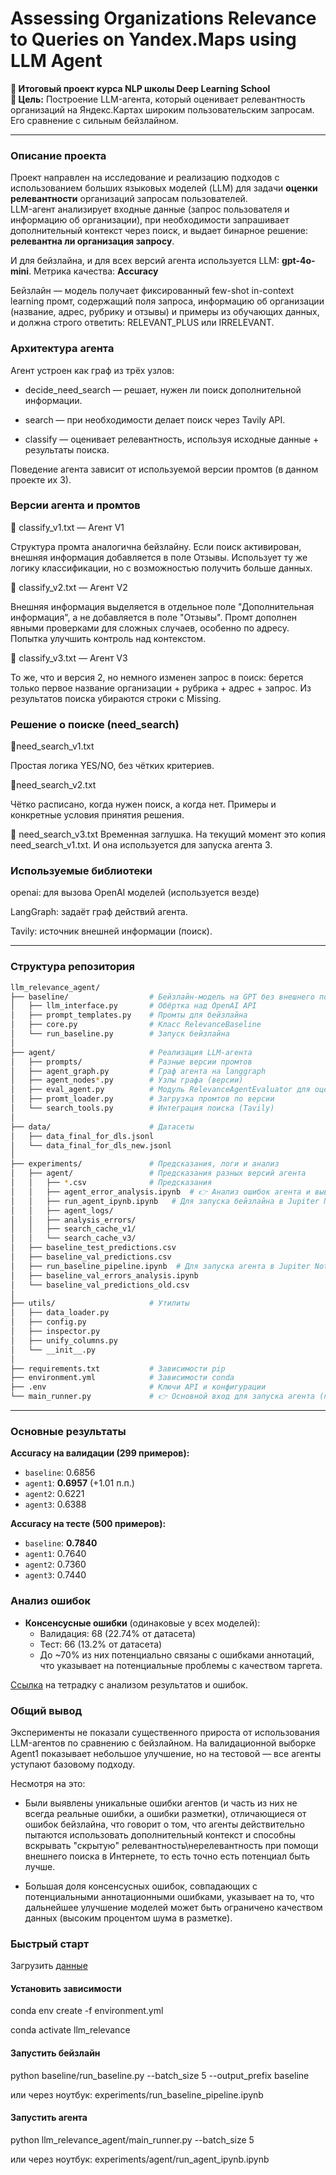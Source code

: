 # Assessing Organizations Relevance to Queries on Yandex.Maps using LLM Agent

**📍 Итоговый проект курса NLP школы Deep Learning School**  
**🎯 Цель:** Построение LLM-агента, который оценивает релевантность организаций на Яндекс.Картах широким пользовательским запросам. Его сравнение с сильным бейзлайном.

---

### Описание проекта

Проект направлен на исследование и реализацию подходов с использованием больших языковых моделей (LLM) для задачи **оценки релевантности** организаций запросам пользователей.  
LLM-агент анализирует входные данные (запрос пользователя и информацию об организации), при необходимости запрашивает дополнительный контекст через поиск, и выдает бинарное решение: **релевантна ли организация запросу**. 

И для бейзлайна, и для всех версий агента используется LLM: **gpt-4o-mini**. Метрика качества: **Accuracy**

Бейзлайн — модель получает фиксированный few-shot in-context learning промт, содержащий поля запроса, информацию об организации (название, адрес, рубрику и отзывы) и примеры из обучающих данных, и должна строго ответить: RELEVANT_PLUS или IRRELEVANT.

### Архитектура агента

Агент устроен как граф из трёх узлов:

* decide_need_search — решает, нужен ли поиск дополнительной информации.

* search — при необходимости делает поиск через Tavily API.

* classify — оценивает релевантность, используя исходные данные + результаты поиска.

Поведение агента зависит от используемой версии промтов (в данном проекте их 3).

### Версии агента и промтов

🔸 classify_v1.txt — Агент V1

Структура промта аналогична бейзлайну.
Если поиск активирован, внешняя информация добавляется в поле Отзывы.
Использует ту же логику классификации, но с возможностью получить больше данных.

🔸 classify_v2.txt — Агент V2

Внешняя информация выделяется в отдельное поле "Дополнительная информация", а не добавляется в поле "Отзывы".
Промт дополнен явными проверками для сложных случаев, особенно по адресу. Попытка улучшить контроль над контекстом.

🔸 classify_v3.txt — Агент V3

То же, что и версия 2, но немного изменен запрос в поиск: берется только первое название организации + рубрика + адрес + запрос. Из результатов поиска убираются строки с Missing. 

### Решение о поиске (need_search)

🔸need_search_v1.txt

Простая логика YES/NO, без чётких критериев.

🔸need_search_v2.txt

Чётко расписано, когда нужен поиск, а когда нет. Примеры и конкретные условия принятия решения.

🔸  need_search_v3.txt
Временная заглушка. На текущий момент это копия need_search_v1.txt. И она используется для запуска агента 3.

### Используемые библиотеки
openai: для вызова OpenAI моделей (используется везде)

LangGraph: задаёт граф действий агента.

Tavily: источник внешней информации (поиск).

---
### Структура репозитория

```bash
llm_relevance_agent/
├── baseline/                  # Бейзлайн-модель на GPT без внешнего поиска
│   ├── llm_interface.py       # Обёртка над OpenAI API
│   ├── prompt_templates.py    # Промты для бейзлайна
│   ├── core.py                # Класс RelevanceBaseline
│   └── run_baseline.py        # Запуск бейзлайна 
│
├── agent/                     # Реализация LLM-агента
│   ├── prompts/               # Разные версии промтов
│   ├── agent_graph.py         # Граф агента на langgraph
│   ├── agent_nodes*.py        # Узлы графа (версии)
│   ├── eval_agent.py          # Модуль RelevanceAgentEvaluator для оценки агента
│   ├── promt_loader.py        # Загрузка промтов по версии
│   └── search_tools.py        # Интеграция поиска (Tavily)
│
├── data/                      # Датасеты 
│   ├── data_final_for_dls.jsonl   
│   └── data_final_for_dls_new.jsonl 
│
├── experiments/               # Предсказания, логи и анализ
│   ├── agent/                 # Предсказания разных версий агента
│   │   ├── *.csv              # Предсказания
│   │   ├── agent_error_analysis.ipynb  # 👉 Анализ ошибок агента и выводы проекта 
│   │   ├── run_agent_ipynb.ipynb   # Для запуска бейзлайна в Jupiter Notebook. Сохранены результаты запусков. 
│   │   ├── agent_logs/
│   │   ├── analysis_errors/
│   │   ├── search_cache_v1/
│   │   └── search_cache_v3/
│   ├── baseline_test_predictions.csv
│   ├── baseline_val_predictions.csv
│   ├── run_baseline_pipeline.ipynb  # Для запуска агента в Jupiter Notebook 
│   ├── baseline_val_errors_analysis.ipynb
│   └── baseline_val_predictions_old.csv
│
├── utils/                     # Утилиты
│   ├── data_loader.py
│   ├── config.py
│   ├── inspector.py
│   ├── unify_columns.py
│   └── __init__.py
│
├── requirements.txt           # Зависимости pip
├── environment.yml            # Зависимости conda
├── .env                       # Ключи API и конфигурации
└── main_runner.py             # 👉 Основной вход для запуска агента (построение графа, прогон по данным, оценка и сохранение предсказаний)
```

---

### Основные результаты

**Accuracy на валидации (299 примеров):**

* `baseline`: 0.6856
* `agent1`: **0.6957** (+1.01 п.п.)
* `agent2`: 0.6221
* `agent3`: 0.6388

**Accuracy на тесте (500 примеров):**

* `baseline`: **0.7840**
* `agent1`: 0.7640
* `agent2`: 0.7360
* `agent3`: 0.7440

### Анализ ошибок

* **Консенсусные ошибки** (одинаковые у всех моделей):
  * Валидация: 68 (22.74% от датасета)
  * Тест: 66 (13.2% от датасета)
  * До ~70% из них потенциально связаны с ошибками аннотаций, что указывает на потенциальные проблемы с качеством таргета.
    
[Ссылка](https://nbviewer.org/github/ChernayaAnastasia/Assessing_organizations_relevance_to_queries_on_Yandex.Maps_using_LLM_agent/blob/main/experiments/agent/agent_error_analysis.ipynb#) на тетрадку с анализом результатов и ошибок.
    
### Общий вывод

Эксперименты не показали существенного прироста от использования LLM-агентов по сравнению с бейзлайном.
На валидационной выборке Agent1 показывает небольшое улучшение, но на тестовой — все агенты уступают базовому подходу.

Несмотря на это:

* Были выявлены уникальные ошибки агентов (и часть из них не всегда реальные ошибки, а ошибки разметки), отличающиеся от ошибок бейзлайна, что говорит о том, что агенты действительно пытаются использовать дополнительный контекст и способны вскрывать "скрытую" релевантность\нерелевантность при помощи внешнего поиска в Интернете, то есть точно есть потенциал быть лучше.

* Большая доля консенсусных ошибок, совпадающих с потенциальными аннотационными ошибками, указывает на то, что дальнейшее улучшение моделей может быть ограничено качеством данных (высоким процентом шума в разметке).

### Быстрый старт

Загрузить [данные](https://drive.google.com/file/d/1WADIWzvNcQTA6X4FGYKV6f0m1z0URYhj/view?usp=sharing)

#### Установить зависимости

conda env create -f environment.yml

conda activate llm_relevance

#### Запустить бейзлайн
python baseline/run_baseline.py --batch_size 5 --output_prefix baseline

или через ноутбук:
experiments/run_baseline_pipeline.ipynb

#### Запустить агента
python llm_relevance_agent/main_runner.py --batch_size 5

или через ноутбук:
experiments/agent/run_agent_ipynb.ipynb



